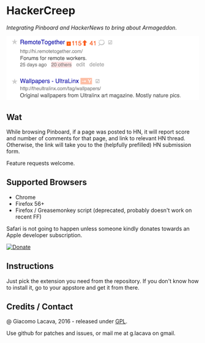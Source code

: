 HackerCreep
===========

*Integrating Pinboard and HackerNews to bring about Armageddon.*

![alt simple screenshot](docs/screenshot.png)

Wat
----

While browsing Pinboard, if a page was posted to HN, 
it will report score and number of comments for that page, and link to relevant HN thread.
Otherwise, the link will take you to the (helpfully prefilled) HN submission form.

Feature requests welcome.

Supported Browsers
-------------------

* Chrome
* Firefox 56+ 
* Firefox / Greasemonkey script (deprecated, probably doesn't work on recent FF)

Safari is not going to happen unless someone kindly donates towards an Apple developer subscription.

[![Donate](https://www.paypalobjects.com/en_US/i/btn/btn_donateCC_LG.gif)](https://paypal.me/Lacava)

Instructions
------------

Just pick the extension you need from the repository. 
If you don't know how to install it, go to your appstore and get it from there.

Credits / Contact
-----------------
@ Giacomo Lacava, 2016 - released under [GPL](LICENSE).

Use github for patches and issues, or mail me at g.lacava on gmail.




